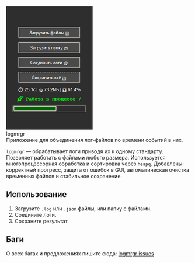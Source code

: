 ![logmrgr](Screenshot_6.png)
</br>logmrgr
</br>Приложение для объединения лог-файлов по времени событий в них.

`logmrgr` — обрабатывает логи приводя их к одному стандарту. Позволяет работать с файлами любого размера. Используется многопроцессорная обработка и сортировка через `heapq`. Добавлены: корректный прогресс, защита от ошибок в GUI, автоматическая очистка временных файлов и стабильное сохранение.

## Использование
1. Загрузите `.log` или `.json` файлы, или папку с файлами.
2. Соедините логи.
3. Сохраните результат.

## Баги
О всех багах и предложениях пишите сюда:
[logmrgr issues](https://github.com/ashtray01/logmrgr/issues)
